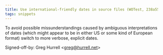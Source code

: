 ```yaml
---
title: Use international-friendly dates in source files (WOTest, 238a55a)
tags: snippets
---
```


To avoid possible missunderstandings caused by ambiguous interpretations of dates (which might appear to be in either US or some kind of European format) switch to more verbose, explicit dates.

Signed-off-by: Greg Hurrell &lt;greg@hurrell.net&gt;
